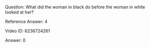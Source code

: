 Question: What did the woman in black do before the woman in white looked at her?

Reference Answer: 4

Video ID: 6236724261

Answer: 0

